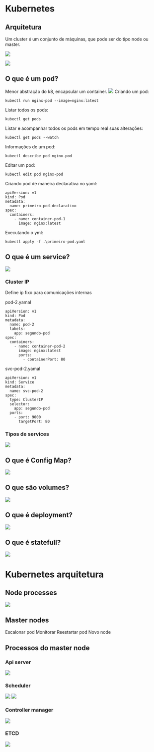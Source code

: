 # Kubernetes 
## Arquitetura
Um cluster é um conjunto de máquinas, que pode ser do tipo node ou master.

![](/arquiteturak8.png)

![](/arquiteturak82.png)
## O que é um pod?
Menor abstração do k8, encapsular um container.
![](/pod2.png)
Criando um pod:

`kubectl run nginx-pod --image=nginx:latest`

Listar todos os pods:

`kubectl get pods`

Listar e acompanhar todos os pods em tempo real suas alterações:

`kubectl get pods --watch`

Informações de um pod:

`kubectl describe pod nginx-pod`

Editar um pod:

`kubectl edit pod nginx-pod`

Criando pod de maneira declarativa no yaml:

```
apiVersion: v1
kind: Pod
metadata:
  name: primeiro-pod-declarativo
spec:
  containers:
    - name: container-pod-1
      image: nginx:latest
```

Executando o yml:

`kubectl apply -f .\primeiro-pod.yaml`


## O que é um service?
![](/service2.png)

### Cluster IP

Define ip fixo para comunicações internas

pod-2.yamal
```
apiVersion: v1
kind: Pod
metadata:
  name: pod-2
  labels:
    app: segundo-pod
spec:
  containers:
    - name: container-pod-2
      image: nginx:latest
      ports:
        - containerPort: 80
```

svc-pod-2.yamal
```
apiVersion: v1
kind: Service
metadata:
  name: svc-pod-2
spec:
  type: ClusterIP
  selector:
    app: segundo-pod
  ports:
    - port: 9000
      targetPort: 80
```

### Tipos de services
![](/servicetipos.png)
## O que é Config Map?
![](/configmap.png)
## O que são volumes?
![](/volumes.png)
## O que é deployment?
![](/deployment.png)
## O que é statefull?
![](/statefull.png)
# Kubernetes arquitetura
## Node processes
![](/nodeprocesses.png)
## Master nodes
Escalonar pod
Monitorar
Reestartar pod
Novo node
## Processos do master node
### Api server
![](/apiserver.png)
### Scheduler
![](/scheduler.png)
![](/scheduler2.png)
### Controller manager
![](/controllermanager.png)
### ETCD
![](/etcd.png)

